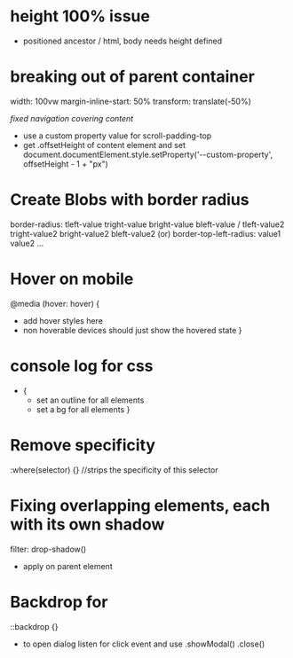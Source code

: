 # height 100% issue
- positioned ancestor / html, body needs height defined

# breaking out of parent container
width: 100vw
margin-inline-start: 50%
transform: translate(-50%)

*fixed navigation covering content*
- use a custom property value for scroll-padding-top
- get .offsetHeight of content element and set document.documentElement.style.setProperty('--custom-property', offsetHeight - 1 + "px")

# Create Blobs with border radius
border-radius: tleft-value tright-value bright-value bleft-value / tleft-value2 tright-value2 bright-value2 bleft-value2
(or)
border-top-left-radius: value1 value2
...

# Hover on mobile
@media (hover: hover) {
  <!-- target only devices that support hover -->
  - add hover styles here
  - non hoverable devices should just show the hovered state
}

# console log for css
* {
  - set an outline for all elements
  - set a bg for all elements
}

# Remove specificity
:where(selector) {} //strips the specificity of this selector

# Fixing overlapping elements, each with its own shadow
filter: drop-shadow()
- apply on parent element 

# Backdrop for <dialog>
::backdrop {}
- to open dialog listen for click event and use .showModal() .close()